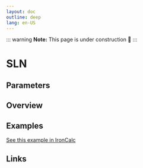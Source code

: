 ```yaml
---
layout: doc
outline: deep
lang: en-US
---
```


::: warning
**Note:** This page is under construction 🚧
:::

# SLN

## Parameters

## Overview

## Examples

[See this example in IronCalc](https://app.ironcalc.com/?filename=sln)

## Links